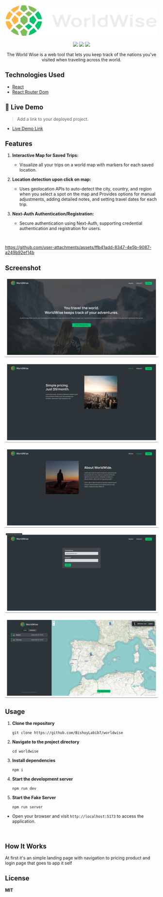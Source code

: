 <div align="center">
  <br/>
<div class="display: flex; align-items:center; justify-content:center;">
              <img src="https://github.com/BishoyLabib7/worldwise/blob/main/public/logo.png" style="height: 100px; width: 500px;" />
</div>
  <br/>
 </div>

<div align="center">
<a href="https://www.npmjs.com/"><img src="https://img.shields.io/npm/v/npm.svg?logo=npm"/></a>
<a href="https://react.dev/"><img src="https://img.shields.io/badge/react-v18.2.0-blue?logo=react"/></a>
<a href="https://reactrouter.com/home"><img src="https://img.shields.io/badge/reactrouterdom-v6.14.2-red?logo=reactrouter"/></a>
</div>

<p align="center">The World Wise is a web tool that lets you keep track of the nations you've visited when traveling across the world.</p>

## Technologies Used

- [React](https://react.dev/)
- [React Router Dom](https://reactrouter.com/en/main)

## 🚀 Live Demo <a name="live-demo"></a>

> Add a link to your deployed project.

- [Live Demo Link](https://roaring-salamander-07aea0.netlify.app/)

## Features

1. **Interactive Map for Saved Trips:**
   - Visualize all your trips on a world map with markers for each saved location.

2. **Location detection upon click on map:**
   - Uses geolocation APIs to auto-detect the city, country, and region when you select a spot on the map and Provides options for manual adjustments, adding detailed notes, and setting travel dates for each trip.

3. **Next-Auth Authentication/Registration:**
   - Secure authentication using Next-Auth, supporting credential authentication and registration for users.
<br/>

https://github.com/user-attachments/assets/ffb41add-8347-4e5b-9087-a249b92ef14b

## Screenshot

![Home page](https://github.com/BishoyLabib7/worldwise/blob/main/public/homepage.png)

![Pricing page](https://github.com/BishoyLabib7/worldwise/blob/main/public/Pricing.png)

![Product page](https://github.com/BishoyLabib7/worldwise/blob/main/public/Product.png)

![Authentication page](https://github.com/BishoyLabib7/worldwise/blob/main/public/authentication.png)

![image](https://github.com/BishoyLabib7/worldwise/blob/main/public/data.png)

## Usage

1. **Clone the repository**
    ```
    git clone https://github.com/BishoyLabib7/worldwise
    ```
2. **Navigate to the project directory**
    ```
    cd worldwise
    ```
3. **Install dependencies**
    ```
    npm i
    ```
4. **Start the development server**
    ```
    npm run dev
    ```
5. **Start the Fake Server**
    ```
    npm run server
    ```

- Open your browser and visit `http://localhost:5173` to access the application.

<br/>

## How It Works

At first it's an simple landing page with navigation to pricing product and login page that goes to app it self

## License

**MIT**
